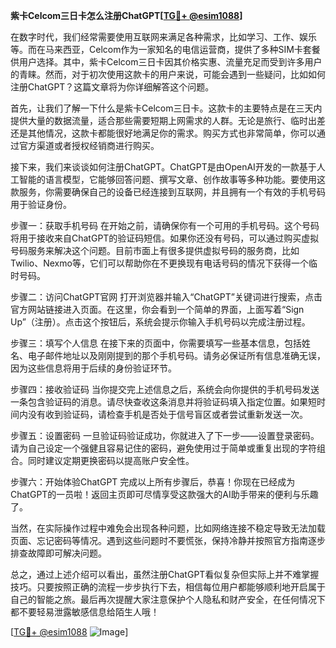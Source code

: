 **紫卡Celcom三日卡怎么注册ChatGPT[[TG💪+ @esim1088](https://t.me/s/esim1088)]**

在数字时代，我们经常需要使用互联网来满足各种需求，比如学习、工作、娱乐等。而在马来西亚，Celcom作为一家知名的电信运营商，提供了多种SIM卡套餐供用户选择。其中，紫卡Celcom三日卡因其价格实惠、流量充足而受到许多用户的青睐。然而，对于初次使用这款卡的用户来说，可能会遇到一些疑问，比如如何注册ChatGPT？这篇文章将为你详细解答这个问题。

首先，让我们了解一下什么是紫卡Celcom三日卡。这款卡的主要特点是在三天内提供大量的数据流量，适合那些需要短期上网需求的人群。无论是旅行、临时出差还是其他情况，这款卡都能很好地满足你的需求。购买方式也非常简单，你可以通过官方渠道或者授权经销商进行购买。

接下来，我们来谈谈如何注册ChatGPT。ChatGPT是由OpenAI开发的一款基于人工智能的语言模型，它能够回答问题、撰写文章、创作故事等多种功能。要使用这款服务，你需要确保自己的设备已经连接到互联网，并且拥有一个有效的手机号码用于验证身份。

步骤一：获取手机号码
在开始之前，请确保你有一个可用的手机号码。这个号码将用于接收来自ChatGPT的验证码短信。如果你还没有号码，可以通过购买虚拟号码服务来解决这个问题。目前市面上有很多提供虚拟号码的服务商，比如Twilio、Nexmo等，它们可以帮助你在不更换现有电话号码的情况下获得一个临时号码。

步骤二：访问ChatGPT官网
打开浏览器并输入“ChatGPT”关键词进行搜索，点击官方网站链接进入页面。在这里，你会看到一个简单的界面，上面写着“Sign Up”（注册）。点击这个按钮后，系统会提示你输入手机号码以完成注册过程。

步骤三：填写个人信息
在接下来的页面中，你需要填写一些基本信息，包括姓名、电子邮件地址以及刚刚提到的那个手机号码。请务必保证所有信息准确无误，因为这些信息将用于后续的身份验证环节。

步骤四：接收验证码
当你提交完上述信息之后，系统会向你提供的手机号码发送一条包含验证码的消息。请尽快查收这条消息并将验证码填入指定位置。如果短时间内没有收到验证码，请检查手机是否处于信号盲区或者尝试重新发送一次。

步骤五：设置密码
一旦验证码验证成功，你就进入了下一步——设置登录密码。请为自己设定一个强健且容易记住的密码，避免使用过于简单或重复出现的字符组合。同时建议定期更换密码以提高账户安全性。

步骤六：开始体验ChatGPT
完成以上所有步骤后，恭喜！你现在已经成为ChatGPT的一员啦！返回主页即可尽情享受这款强大的AI助手带来的便利与乐趣了。

当然，在实际操作过程中难免会出现各种问题，比如网络连接不稳定导致无法加载页面、忘记密码等情况。遇到这些问题时不要慌张，保持冷静并按照官方指南逐步排查故障即可解决问题。

总之，通过上述介绍可以看出，虽然注册ChatGPT看似复杂但实际上并不难掌握技巧。只要按照正确的流程一步步执行下去，相信每位用户都能够顺利地开启属于自己的智能之旅。最后再次提醒大家注意保护个人隐私和财产安全，在任何情况下都不要轻易泄露敏感信息给陌生人哦！

[[TG💪+ @esim1088](https://t.me/s/esim1088) ![Image](https://i.postimg.cc/4NQfJmqS/Snipaste-2025-05-13-00-14-12.png)]